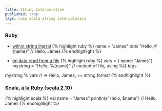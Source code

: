 ```yaml
---
title: String Interpolation
published: true
tags: ruby scala string interpolation
---
```

### Ruby
- [within string literral](http://ruby-for-beginners.rubymonstas.org/bonus/string_interpolation.html)
{% highlight ruby %}
name = "James"
puts "Hello, #{name}"  // Hello, James
{% endhighlight %}

- [on data read from a file](https://stackoverflow.com/questions/346380/in-ruby-can-you-perform-string-interpolation-on-data-read-from-a-file/6526209#6526209)
{% highlight ruby %}
vars = { name: "James"}
mystring = "Hello, %{name}"			// content of file, using %{} tags

mystring % vars 					// => Hello, James, == string.format
{% endhighlight %}


### Scala, [à la Ruby (scala 2.10)](https://docs.scala-lang.org/overviews/core/string-interpolation.html)

{% highlight scala %}
val name = "James"
println(s"Hello, $name")  // Hello, James
{% endhighlight %}
